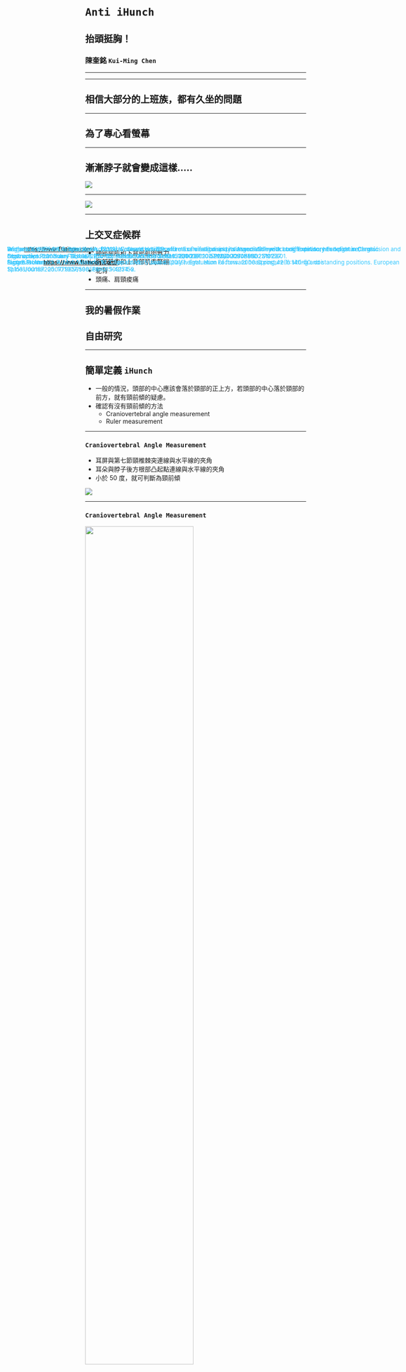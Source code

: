 # `Anti iHunch`
## 抬頭挺胸！

### 陳奎銘 `Kui-Ming Chen`


---

<!-- .slide: data-background="media/Ben_MVP.png" -->

---

## 相信大部分的上班族，都有久坐的問題

----

## 為了專心看螢幕

----

## 漸漸脖子就會變成這樣.....

![](media/screen_fhp.png)

----


![](media/wordcloud.png)


----

## 上交叉症候群

- 頸部屈肌和下背部肌肉無力
- 胸部肌肉和上背部肌肉緊繃
- 駝背
- 頭痛、肩頸痠痛


---

## 我的暑假作業
## 自由研究



---

## 簡單定義 `iHunch`

- 一般的情況，頭部的中心應該會落於頸部的正上方，若頭部的中心落於頸部的前方，就有頸前傾的疑慮。
- 確認有沒有頸前傾的方法
  - Craniovertebral angle measurement
  - Ruler measurement
  

----

### `Craniovertebral Angle Measurement`

- 耳屏與第七節頸椎棘突連線與水平線的夾角
- 耳朵與脖子後方根部凸起點連線與水平線的夾角
- 小於 50 度，就可判斷為頸前傾 

![](media/CVA.gif)


<font size=2 color="#33C7FF" style="position: absolute; top: 665px; left: 50px">fard, B. & Ahmadi, Amir & Maroufi, N. & Sarrafzadeh, Javad. (2016). Evaluation of forward head posture in sitting and standing positions. European Spine Journal. 25. 10.1007/s00586-015-4254-x. </font>

----

### `Craniovertebral Angle Measurement`


<img src=media/measure_CVA.JPG width="70%">

----

### `Ruler Measurement`

- 背靠牆，自然站立，量測後腦勺與牆的距離
- 若頭部可以碰到牆，就沒有頸前傾的問題
- 若頭部與牆之間有距離，可能有頸前傾的問題
  - 輕度：< 5 公分
  - 中度：5 到 8 公分
  - 重度：超過 8 公分

<font size=2 color="#33C7FF" style="position: absolute; top: 635px; left: 50px">Widjanantie, Siti & Triangto, Kevin. (2019). Forward Head Posture Examination and its Association with Lung Expiratory Function in Chronic Obstructive Pulmonary Disease (COPD) Patient: A Case Series. 231-237. 10.5220/0009088602310237. </font>

----

### Ruler measurement


![](media/Measurement-of-occiput-to-wall-distance.png)


<font size=2 color="#33C7FF" style="position: absolute; top: 635px; left: 50px">Widjanantie, Siti & Triangto, Kevin. (2019). Forward Head Posture Examination and its Association with Lung Expiratory Function in Chronic Obstructive Pulmonary Disease (COPD) Patient: A Case Series. 231-237. 10.5220/0009088602310237. </font>

---

## 觀察自己的情況

![](media/fhp_nofhp.png)


----

## 似乎可以用
## `Image Classification` 


----

### 可以更偷懶嗎？我懶得標注照片～


----

## 觀察頭部的位置

![](media/fhp_nofhp_line.png)

---

## 可能的解決方案（奇技淫巧）
- 偵測頭部位置
  - 超音波感測器
  - 紅外線避障感測器
- Image Classification
  - 攝影機從側面偵測駝背

----

## 想像中的配置

![](media/sensor_monitor.png)

<font size=2 color="#33C7FF" style="position: absolute; top: 635px; left: 50px">From: https://www.flaticon.com/</font>

----

## 超音波感測器的問題

<iframe data-src=https://www.youtube.com/embed/isY5Uw4wzh0 width="100%" height="600px"></iframe>

----

## 紅外線避障感測器的問題

<iframe data-src=https://www.youtube.com/embed/7uH-YMAJoFY width="100%" height="600px"></iframe>

----


## 囧～～我依然不想做 
## `Image Classification`

----


## 那改做 `Face Detection` 好了

---

## `Anti iHunch`

![](media/anti_iHunch.png)


----

## `Anti iHunch` 偵測概念

- 只要駝背或頸前傾，頭部高度就會下降 <!-- .element: class="fragment" data-fragment-index="1" -->
- 從正面觀察頭部的位置 <!-- .element: class="fragment" data-fragment-index="2" -->
- 當頭部下降，人臉可能就超出攝影機的照野 <!-- .element: class="fragment" data-fragment-index="3" -->
- 當身體往後躺的時候，人臉面積也會變小 <!-- .element: class="fragment" data-fragment-index="4" -->
- 做 Face Detection，可以直接套用現成的 Python 套件 <!-- .element: class="fragment" data-fragment-index="5" -->
  - `Face_Recognition` <!-- .element: class="fragment" data-fragment-index="5" -->
  - `OpenCV` <!-- .element: class="fragment" data-fragment-index="5" -->

----

## `Anti iHunch` 偵測概念

![](media/camera_monitor.png)

----

<iframe data-src=https://www.youtube.com/embed/gLlI5El7GyI width="100%" height="600px"></iframe>



----

## Setting

- 選擇攝影機（外接攝影機）
- 抬頭挺胸
- 調整攝影機的拍攝位置與角度
- 選擇容許持續姿勢不良的時間
- 保持抬頭挺胸大概三秒

----

<iframe data-src=https://www.youtube.com/embed/IMO72hAXNo8 width="100%" height="600px"></iframe>

---



## `Anit iHunch` 的程式碼

![](media/QR.png)

----

## `Anit iHunch` 安裝

```bash
git clone https://github.com/KuiMing/anti_iHunch.git
cd anti_iHunch
python3.7 setup.py install
```
----

## `Anit iHunch` 使用

- 執行 `Python` Code
```bash
python3.7 main.py --setting
python3.7 main.py --show
```

- 或者，可以直接進到 `dist` 資料夾，使用執行檔（Mac)


---


## 建議螢幕設置

- 螢幕與眼睛的距離：52 ~ 73 公分


<img src=media/view_distance.png width="80%">


<font size=2 color="#33C7FF" style="position: absolute; top: 635px; left: 50px">Rempel D, Willms K, Anshel J, Jaschinski W, Sheedy J. The effects of visual display distance on eye accommodation, head posture, and vision and neck symptoms. Hum Factors. 2007 Oct;49(5):830-8. doi: 10.1518/001872007X230208. PMID: 17915601. </font>

<font size=2 color="#33C7FF" style="position: absolute; top: 665px; left: 50px">Figure From: https://www.flaticon.com/</font>
----

## 建議螢幕設置

眼睛與螢幕中心點的連線和水平視線之間的夾角為 15 度

![](media/view_angle.png)

<font size=2 color="#33C7FF" style="position: absolute; top: 635px; left: 50px">Seghers J, Jochem A, Spaepen A. Posture, muscle activity and muscle fatigue in prolonged VDT work at different screen height settings. Ergonomics. 2003 Jun 10;46(7):714-30. doi: 10.1080/0014013031000090107. PMID: 12745683. </font>

<font size=2 color="#33C7FF" style="position: absolute; top: 665px; left: 50px">Burgess-Limerick R, Mon-Williams M, Coppard VL. Visual display height. Hum Factors. 2000 Spring;42(1):140-50. doi: 10.1518/001872000779656598. PMID: 10917150.</font>

---

## 小實驗

- 以半小時為單位，偵測並記錄頸前傾次數
- 實驗組：在偵測到頸前傾時，發出語音提醒
- 對照組：在偵測到頸前傾時，不發出語音提醒
- 受測者：我本人
- 資料筆數：實驗組 8 筆，對照組 9 筆

----

### 實驗結果

![](media/result.png)

---

## 使用心得

- 視線很重要
- 可以考慮調高螢幕高度
- 看不清楚就應該放大字體
- 大概半小時就應該離開椅子活動


---

## 試著使用筆電（外接攝影機）

----

## 較好的坐姿

![](media/notebook_nofhp.png)

----

## 頸前傾

![](media/notebook_fhp.png)

----

## 半躺半坐

![](media/notebook_fowler.png)

---

## Feature Work

- 偵測戴口罩的臉
- Microcontroller Unit

---

## 曾經的問題與建議
- 可以考慮使用 Time of Flight Sensor (VL53L0x)
  - 原理：透過 Laser 折返的時間計算與物體之間的距離
  - 效果比紅外線避障感測器穩定
  - 搭配 Microcontroller Unit ，體積可以變小很多
  - 需要另外想如何設置

----
MCU and TOF Sensor
<img src=media/IMG_1950.JPG width="80%">

----
簡單測試結果
<img src=media/TOF_result.png width="80%">

----

## 曾經的問題與建議

- 請問 WebCam 規格？
  - 1080P, 30FPS, 價格：558 TWD
- 如果坐太久腰痛或想偷懶怎麼辦？
  - 真的不舒服，請去看醫生，有可能問題已經不是單純姿勢不良
  - 不應久坐，坐了半小時請起來活動
  - 這個方法只適合自己想要改善坐姿的人，想偷懶我也沒辦法
  

---

# 若有身體不適
# 請及早就醫

---

# Thank you!